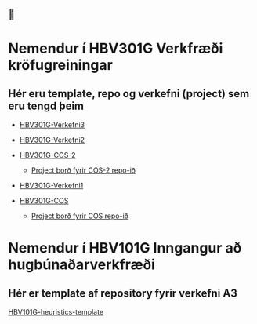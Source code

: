 ##  👋

# Nemendur í HBV301G Verkfræði kröfugreiningar 
## Hér eru template, repo og verkefni (project) sem eru tengd þeim 
- [HBV301G-Verkefni3](https://github.com/Hvannberg/HBV301G-Verkefni3)

- [HBV301G-Verkefni2](https://github.com/Hvannberg/HBV301G-Verkefni2)
- [HBV301G-COS-2](https://github.com/Hvannberg/HBV301G-COS-2)
  - [Project borð fyrir COS-2 repo-ið](https://github.com/users/Hvannberg/projects/9/views/1)
- [HBV301G-Verkefni1](https://github.com/Hvannberg/HBV301G-Verkefni1)
- [HBV301G-COS](https://github.com/Hvannberg/HBV301G-COS)
  - [Project borð fyrir COS repo-ið](https://github.com/users/Hvannberg/projects/8)
# Nemendur í HBV101G Inngangur að hugbúnaðarverkfræði 
## Hér er template af repository fyrir verkefni A3 
  [HBV101G-heuristics-template](https://github.com/Hvannberg/HBV101G-heuristics-template)

<!--
**Hvannberg/Hvannberg** is a ✨ _special_ ✨ repository because its `README.md` (this file) appears on your GitHub profile.

Here are some ideas to get you started:

- 🔭 I’m currently working on ...
- 🌱 I’m currently learning ...
- 👯 I’m looking to collaborate on ...
- 🤔 I’m looking for help with ...
- 💬 Ask me about ...
- 📫 How to reach me: ...
- 😄 Pronouns: ...
- ⚡ Fun fact: ...
-->
